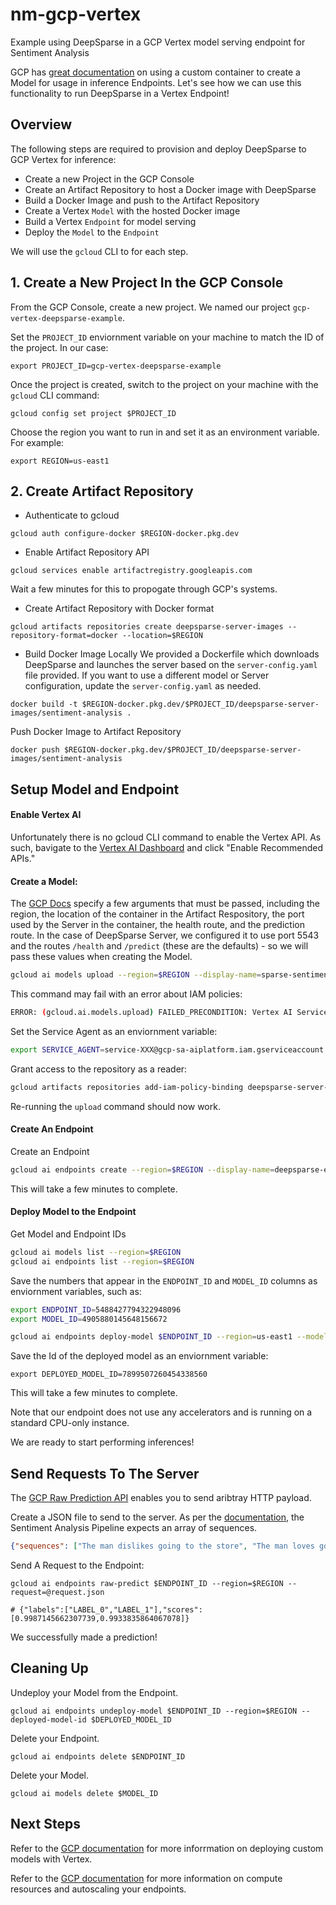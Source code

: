 # nm-gcp-vertex
Example using DeepSparse in a GCP Vertex model serving endpoint for Sentiment Analysis

GCP has [great documentation](https://console.cloud.google.com/vertex-ai) on using a custom container to create a Model for usage in inference Endpoints. Let's see how we can use this functionality to run DeepSparse in a Vertex Endpoint!

## Overview

The following steps are required to provision and deploy DeepSparse to GCP Vertex for inference:
- Create a new Project in the GCP Console
- Create an Artifact Repository to host a Docker image with DeepSparse
- Build a Docker Image and push to the Artifact Repository
- Create a Vertex `Model` with the hosted Docker image
- Build a Vertex `Endpoint` for model serving
- Deploy the `Model` to the `Endpoint`

We will use the `gcloud` CLI to for each step.

## 1. Create a New Project In the GCP Console

From the GCP Console, create a new project. We named our project `gcp-vertex-deepsparse-example`.

Set the `PROJECT_ID` enviornment variable on your machine to match the ID of the project. In our case:
```
export PROJECT_ID=gcp-vertex-deepsparse-example
```

Once the project is created, switch to the project on your machine with the `gcloud` CLI command:

```
gcloud config set project $PROJECT_ID
```

Choose the region you want to run in and set it as an environment variable. For example:
```
export REGION=us-east1
```

## 2. Create Artifact Repository

- Authenticate to gcloud
```
gcloud auth configure-docker $REGION-docker.pkg.dev
```

- Enable Artifact Repository API
```
gcloud services enable artifactregistry.googleapis.com
```
Wait a few minutes for this to propogate through GCP's systems.

- Create Artifact Repository with Docker format
```
gcloud artifacts repositories create deepsparse-server-images --repository-format=docker --location=$REGION
```

- Build Docker Image Locally
We provided a Dockerfile which downloads DeepSparse and launches the server based on the `server-config.yaml` file provided. If you want to use a different model or Server configuration, update the `server-config.yaml` as needed.
```
docker build -t $REGION-docker.pkg.dev/$PROJECT_ID/deepsparse-server-images/sentiment-analysis .
```

Push Docker Image to Artifact Repository
```
docker push $REGION-docker.pkg.dev/$PROJECT_ID/deepsparse-server-images/sentiment-analysis
```

## Setup Model and Endpoint

#### Enable Vertex AI

Unfortunately there is no gcloud CLI command to enable the Vertex API. As such, bavigate to the [Vertex AI Dashboard](https://console.cloud.google.com/vertex-ai) and click "Enable Recommended APIs."

#### Create a Model: 

The [GCP Docs](https://cloud.google.com/vertex-ai/docs/predictions/use-custom-container#examples) specify a few arguments that must be passed, including the region, the location of the container in the Artifact Respository, the port used by the Server in the container, the health route, and the prediction route. In the case of DeepSparse Server, we configured it to use port 5543 and the routes `/health` and `/predict` (these are the defaults) - so we will pass these values when creating the Model.

```bash
gcloud ai models upload --region=$REGION --display-name=sparse-sentiment-analysis --container-image-uri=$REGION-docker.pkg.dev/$PROJECT_ID/deepsparse-server-images/sentiment-analysis --container-ports=5543 --container-health-route=/health --container-predict-route=/predict
```

This command may fail with an error about IAM policies:
```bash
ERROR: (gcloud.ai.models.upload) FAILED_PRECONDITION: Vertex AI Service Agent service-XXX@gcp-sa-aiplatform.iam.gserviceaccount.com does not have permission to access Artifact Registry repository projects/gcp-vertex-deepsparse-example/locations/us-east1/repositories/deepsparse-server-images.
```

Set the Service Agent as an enviornment variable:
```bash
export SERVICE_AGENT=service-XXX@gcp-sa-aiplatform.iam.gserviceaccount.com
```

Grant access to the repository as a reader:
```bash
gcloud artifacts repositories add-iam-policy-binding deepsparse-server-images --location $REGION --member=serviceAccount:$SERVICE_ACCOUNT --role=roles/artifactregistry.reader
```

Re-running the `upload` command should now work.

#### Create An Endpoint

Create an Endpoint
```bash
gcloud ai endpoints create --region=$REGION --display-name=deepsparse-endpoint
```

This will take a few minutes to complete.

#### Deploy Model to the Endpoint

Get Model and Endpoint IDs
```bash
gcloud ai models list --region=$REGION
gcloud ai endpoints list --region=$REGION
```

Save the numbers that appear in the `ENDPOINT_ID` and `MODEL_ID` columns as enviornment variables, such as:

```bash
export ENDPOINT_ID=5488427794322948096
export MODEL_ID=4905880145648156672
```

```bash
gcloud ai endpoints deploy-model $ENDPOINT_ID --region=us-east1 --model=$MODEL_ID --display-name=sparse-model --machine-type=n1-highcpu-8 --min-replica-count=1
```

Save the Id of the deployed model as an enviornment variable:
```
export DEPLOYED_MODEL_ID=7899507260454338560
```

This will take a few minutes to complete.

Note that our endpoint does not use any accelerators and is running on a standard CPU-only instance.

We are ready to start performing inferences!

## Send Requests To The Server

The [GCP Raw Prediction API](https://cloud.google.com/vertex-ai/docs/predictions/get-predictions)  enables you to send aribtray HTTP payload.

Create a JSON file to send to the server. As per the [documentation](https://docs.neuralmagic.com/use-cases/natural-language-processing/deploying), the Sentiment Analysis Pipeline expects an array of sequences.

```json
{"sequences": ["The man dislikes going to the store", "The man loves going to the store"]}
```

Send A Request to the Endpoint:
```
gcloud ai endpoints raw-predict $ENDPOINT_ID --region=$REGION --request=@request.json

# {"labels":["LABEL_0","LABEL_1"],"scores":[0.9987145662307739,0.9933835864067078]}
```

We successfully made a prediction!

## Cleaning Up

Undeploy your Model from the Endpoint.
```
gcloud ai endpoints undeploy-model $ENDPOINT_ID --region=$REGION --deployed-model-id $DEPLOYED_MODEL_ID
```

Delete your Endpoint.
```
gcloud ai endpoints delete $ENDPOINT_ID
```

Delete your Model.
```
gcloud ai models delete $MODEL_ID
```

## Next Steps

Refer to the [GCP documentation](https://cloud.google.com/vertex-ai/docs/predictions/get-predictions) for more inforrmation on deploying custom models with Vertex.

Refer to the [GCP documentation](https://cloud.google.com/vertex-ai/docs/predictions/configure-compute) for more information on compute resources and autoscaling your endpoints.